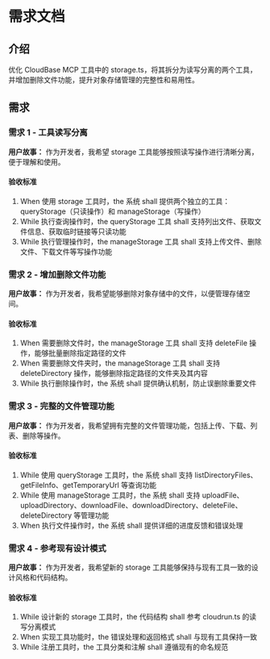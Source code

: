 # 需求文档

## 介绍

优化 CloudBase MCP 工具中的 storage.ts，将其拆分为读写分离的两个工具，并增加删除文件功能，提升对象存储管理的完整性和易用性。

## 需求

### 需求 1 - 工具读写分离

**用户故事：** 作为开发者，我希望 storage 工具能够按照读写操作进行清晰分离，便于理解和使用。

#### 验收标准

1. When 使用 storage 工具时，the 系统 shall 提供两个独立的工具：queryStorage（只读操作）和 manageStorage（写操作）
2. While 执行查询操作时，the queryStorage 工具 shall 支持列出文件、获取文件信息、获取临时链接等只读功能
3. While 执行管理操作时，the manageStorage 工具 shall 支持上传文件、删除文件、下载文件等写操作功能

### 需求 2 - 增加删除文件功能

**用户故事：** 作为开发者，我希望能够删除对象存储中的文件，以便管理存储空间。

#### 验收标准

1. When 需要删除文件时，the manageStorage 工具 shall 支持 deleteFile 操作，能够批量删除指定路径的文件
2. When 需要删除文件夹时，the manageStorage 工具 shall 支持 deleteDirectory 操作，能够删除指定路径的文件夹及其内容
3. While 执行删除操作时，the 系统 shall 提供确认机制，防止误删除重要文件

### 需求 3 - 完整的文件管理功能

**用户故事：** 作为开发者，我希望拥有完整的文件管理功能，包括上传、下载、列表、删除等操作。

#### 验收标准

1. While 使用 queryStorage 工具时，the 系统 shall 支持 listDirectoryFiles、getFileInfo、getTemporaryUrl 等查询功能
2. While 使用 manageStorage 工具时，the 系统 shall 支持 uploadFile、uploadDirectory、downloadFile、downloadDirectory、deleteFile、deleteDirectory 等管理功能
3. When 执行文件操作时，the 系统 shall 提供详细的进度反馈和错误处理

### 需求 4 - 参考现有设计模式

**用户故事：** 作为开发者，我希望新的 storage 工具能够保持与现有工具一致的设计风格和代码结构。

#### 验收标准

1. While 设计新的 storage 工具时，the 代码结构 shall 参考 cloudrun.ts 的读写分离模式
2. When 实现工具功能时，the 错误处理和返回格式 shall 与现有工具保持一致
3. While 注册工具时，the 工具分类和注解 shall 遵循现有的命名规范
